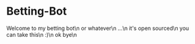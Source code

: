 # Betting-Bot
Welcome to my betting bot\n
or whatever\n
...\n
it's open sourced\n
you can take this\n
:)\n
ok bye\n
